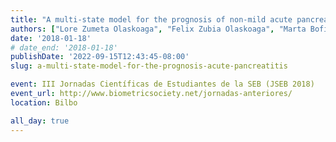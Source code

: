 ```yaml
---
title: "A multi-state model for the prognosis of non-mild acute pancreatitis"
authors: ["Lore Zumeta Olaskoaga", "Felix Zubia Olaskoaga", "Marta Bofill Roig", "Guadalupe Gómez Melis"]
date: '2018-01-18'
# date_end: '2018-01-18'
publishDate: '2022-09-15T12:43:45-08:00'
slug: a-multi-state-model-for-the-prognosis-acute-pancreatitis

event: III Jornadas Científicas de Estudiantes de la SEB (JSEB 2018)
event_url: http://www.biometricsociety.net/jornadas-anteriores/
location: Bilbo

all_day: true
---
```


